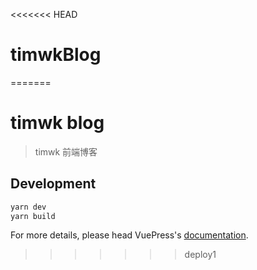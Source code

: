 <<<<<<< HEAD
# timwkBlog
=======
# timwk blog

> timwk 前端博客

## Development

```bash
yarn dev
yarn build
```

For more details, please head VuePress's [documentation](https://v1.vuepress.vuejs.org/).

>>>>>>> deploy1
